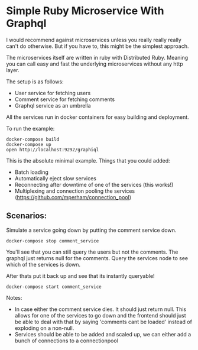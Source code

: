# Simple Ruby Microservice With Graphql

I would recommend against microservices unless you really really really can't do otherwise. But if you have to, this might be the simplest approach.

The microservices itself are written in ruby with Distributed Ruby. Meaning you can call easy and fast the underlying microservices without any http layer.

The setup is as follows:

- User service for fetching users
- Comment service for fetching comments
- Graphql service as an umbrella

All the services run in docker containers for easy building and deployment.

To run the example:

```
docker-compose build
docker-compose up
open http://localhost:9292/graphiql
```

This is the absolute minimal example. 
Things that you could added:

- Batch loading
- Automatically eject slow services
- Reconnecting after downtime of one of the services (this works!)
- Multiplexing and connection pooling the services (https://github.com/mperham/connection_pool)

## Scenarios:

Simulate a service going down by putting the comment service down.

```
docker-compose stop comment_service
```

You'll see that you can still query the users but not the comments. The graphql just returns null for the comments. Query the services node to see which of the services is down.

After thats put it back up and see that its instantly queryable!


```
docker-compose start comment_service
```

Notes:

- In case either the comment service dies. It should just return null. This allows for one of the services to go down and the frontend should just be able to deal with that by saying 'comments cant be loaded' instead of exploding on a non-null.
- Services should be able to be added and scaled up, we can either add a bunch of connections to a connectionpool

